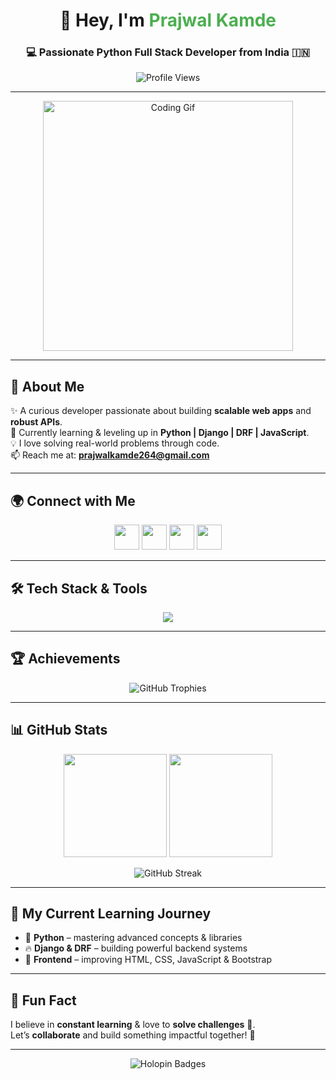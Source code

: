 <!-- Stylish & Unique GitHub Profile README -->

<h1 align="center">👋 Hey, I'm <span style="color:#4CAF50;">Prajwal Kamde</span></h1>
<h3 align="center">💻 Passionate Python Full Stack Developer from India 🇮🇳</h3>

<p align="center">
  <img src="https://komarev.com/ghpvc/?username=prajwalkamde&label=Profile%20Views&color=blueviolet&style=flat-square" alt="Profile Views"/>
</p>

---

<p align="center">
  <img src="https://user-images.githubusercontent.com/74038190/212749171-b84692a8-2b04-4e3b-93ca-ac14705da224.gif" width="400" alt="Coding Gif"/>
</p>

---

## 🚀 About Me
✨ A curious developer passionate about building **scalable web apps** and **robust APIs**.  
🌱 Currently learning & leveling up in **Python | Django | DRF | JavaScript**.  
💡 I love solving real-world problems through code.  
📫 Reach me at: **[prajwalkamde264@gmail.com](mailto:prajwalkamde264@gmail.com)**  

---

## 🌍 Connect with Me
<p align="center">
  <a href="https://www.linkedin.com/in/prajwal-kamde/" target="_blank"><img src="https://skillicons.dev/icons?i=linkedin" width="40"/></a>
  <a href="https://instagram.com/prajwal__kamde" target="_blank"><img src="https://skillicons.dev/icons?i=instagram" width="40"/></a>
  <a href="https://www.hackerrank.com/prajwalkamde264" target="_blank"><img src="https://cdn.worldvectorlogo.com/logos/hackerrank.svg" width="40"/></a>
  <a href="https://auth.geeksforgeeks.org/user/prajwalkamde" target="_blank"><img src="https://img.icons8.com/color/48/000000/GeeksforGeeks.png" width="40"/></a>
</p>

---

## 🛠️ Tech Stack & Tools
<p align="center">
  <img src="https://skillicons.dev/icons?i=python,django,html,css,js,bootstrap,git,github,heroku" />
</p>

---

## 🏆 Achievements
<p align="center">
  <img src="https://github-profile-trophy.vercel.app/?username=prajwalkamde&theme=radical&margin-w=10&margin-h=10&no-bg=true" alt="GitHub Trophies"/>
</p>

---

## 📊 GitHub Stats
<p align="center">
  <img src="https://github-readme-stats.vercel.app/api?username=prajwalkamde&show_icons=true&theme=radical" height="165"/>
  <img src="https://github-readme-stats.vercel.app/api/top-langs?username=prajwalkamde&layout=compact&theme=radical" height="165"/>
</p>

<p align="center">
  <img src="https://github-readme-streak-stats.herokuapp.com/?user=prajwalkamde&theme=radical" alt="GitHub Streak"/>
</p>

---

## 🌱 My Current Learning Journey
- 🚀 **Python** – mastering advanced concepts & libraries  
- 🔥 **Django & DRF** – building powerful backend systems  
- 🎨 **Frontend** – improving HTML, CSS, JavaScript & Bootstrap  

---

## 🎉 Fun Fact
I believe in **constant learning** & love to **solve challenges** 🧩.  
Let’s **collaborate** and build something impactful together! 🤝  

---

<p align="center">
  <img src="https://holopin.me/prajwalkamde" alt="Holopin Badges"/>
</p>
